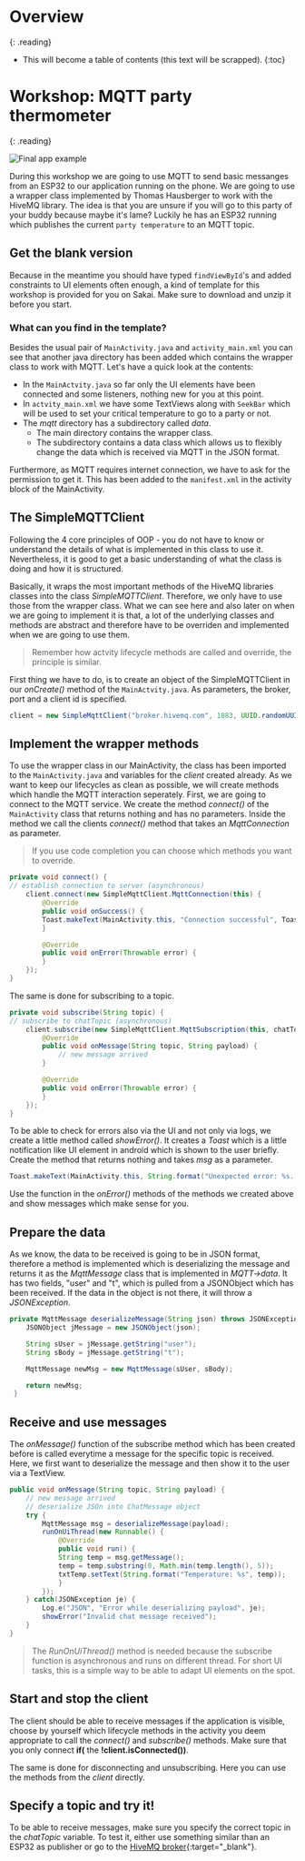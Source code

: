 # Overview
{: .reading}

* This will become a table of contents (this text will be scrapped).
{:toc}

# Workshop: MQTT party thermometer
{: .reading}

![Final app example](../../assets/img/009_mqttThermometer/Main.png)


During this workshop we are going to use MQTT to send basic messanges from an ESP32 to our application running on the phone. We are going to use a wrapper class implemented by Thomas Hausberger to work with the HiveMQ library. The idea is that you are unsure if you will go to this party of your buddy because maybe it\'s lame? Luckily he has an ESP32 running which publishes the current `party temperature` to an MQTT topic.

## Get the blank version

Because in the meantime you should have typed `findViewById`\'s and added constraints to UI elements often enough, a kind of template for this workshop is provided for you on Sakai. Make sure to download and unzip it before you start.

### What can you find in the template?

Besides the usual pair of `MainActivity.java` and `activity_main.xml` you can see that another java directory has been added which contains the wrapper class to work with MQTT. Let\'s have a quick look at the contents:
- In the `MainActvity.java` so far only the UI elements have been connected and some listeners, nothing new for you at this point.
- In `actvity_main.xml` we have some TextViews along with `SeekBar` which will be used to set your critical temperature to go to a party or not.
- The *mqtt* directory has a subdirectory called *data*.
	- The main directory contains the wrapper class.
	- The subdirectory contains a data class which allows us to flexibly change the data which is received via MQTT in the JSON format.

Furthermore, as MQTT requires internet connection, we have to ask for the permission to get it. This has been added to the `manifest.xml` in the activity block of the MainActivity.

## The SimpleMQTTClient

Following the 4 core principles of OOP - you do not have to know or understand the details of what is implemented in this class to use it. Nevertheless, it is good to get a basic understanding of what the class is doing and how it is structured.

Basically, it wraps the most important methods of the HiveMQ libraries classes into the class *SimpleMQTTClient*. Therefore, we only have to use those from the wrapper class. What we can see here and also later on when we are going to implement it is that, a lot of the underlying classes and methods are abstract and therefore have to be overriden and implemented when we are going to use them.

>Remember how actvity lifecycle methods are called and override, the principle is similar.

First thing we have to do, is to create an object of the SimpleMQTTClient in our *onCreate()* method of the `MainActvity.java`. As parameters, the broker, port and a client id is specified.
````Java
client = new SimpleMqttClient("broker.hivemq.com", 1883, UUID.randomUUID().toString());
````


## Implement the wrapper methods

To use the wrapper class in our MainActivity, the class has been imported to the `MainActivity.java` and variables for the *client* created already. As we want to keep our lifecycles as clean as possible, we will create methods which handle the MQTT interaction seperately. First, we are going to connect to the MQTT service. We create the method *connect()* of the `MainActivity` class that returns nothing and has no parameters. Inside the method we call the clients *connect()* method that takes an *MqttConnection* as parameter.
>If you use code completion you can choose which methods you want to override.

````Java
private void connect() {
// establish connection to server (asynchronous)
	client.connect(new SimpleMqttClient.MqttConnection(this) {
	    @Override
	    public void onSuccess() {
		Toast.makeText(MainActivity.this, "Connection successful", Toast.LENGTH_SHORT).show();
	    }

	    @Override
	    public void onError(Throwable error) {
	    }
	});
}
````
The same is done for subscribing to a topic.
````Java
private void subscribe(String topic) {
// subscribe to chatTopic (asynchronous)
	client.subscribe(new SimpleMqttClient.MqttSubscription(this, chatTopic) {
		@Override
		public void onMessage(String topic, String payload) {
			// new message arrived
		}

		@Override
		public void onError(Throwable error) {
		}
	});
}
````
To be able to check for errors also via the UI and not only via logs, we create a little method called *showError()*. It creates a *Toast* which is a little notification like UI element in android which is shown to the user briefly. Create the method that returns nothing and takes *msg* as a parameter.
````Java
Toast.makeText(MainActivity.this, String.format("Unexpected error: %s. Check the log for details", msg), Toast.LENGTH_LONG).show();
````
Use the function in the *onError()* methods of the methods we created above and show messages which make sense for you.

## Prepare the data

As we know, the data to be received is going to be in JSON format, therefore a method is implemented which is deserializing the message and returns it as the *MqttMessage* class that is implemented in *MQTT->data*. It has two fields, "user" and "t", which is pulled from a JSONObject which has been received. If the data in the object is not there, it will throw a *JSONException*.

````Java
private MqttMessage deserializeMessage(String json) throws JSONException{
	JSONObject jMessage = new JSONObject(json);

	String sUser = jMessage.getString("user");
	String sBody = jMessage.getString("t");

	MqttMessage newMsg = new MqttMessage(sUser, sBody);

	return newMsg;
 }
````
## Receive and use messages
The *onMessage()* function of the subscribe method which has been created before is called everytime a message for the specific topic is received. Here, we first want to deserialize the message and then show it to the user via a TextView.
````Java
public void onMessage(String topic, String payload) {
	// new message arrived
	// deserialize JSOn into ChatMessage object
	try {
		MqttMessage msg = deserializeMessage(payload);
		runOnUiThread(new Runnable() {
			@Override
			public void run() {
			String temp = msg.getMessage();
			temp = temp.substring(0, Math.min(temp.length(), 5));
			txtTemp.setText(String.format("Temperature: %s", temp));
			}
		});
	} catch(JSONException je) {
		Log.e("JSON", "Error while deserializing payload", je);
		showError("Invalid chat message received");
	}
}
````
>The *RunOnUiThread()* method is needed because the subscribe function is asynchronous and runs on different thread. For short UI tasks, this is a simple way to be able to adapt UI elements on the spot.

## Start and stop the client

The client should be able to receive messages if the application is visible, choose by yourself which lifecycle methods in the activity you deem appropriate to call the *connect()* and *subscribe()* methods. Make sure that you only connect **if(** the **!client.isConnected())**.

The same is done for disconnecting and unsubscribing. Here you can use the methods from the *client* directly.

## Specify a topic and try it!
To be able to receive messages, make sure you specify the correct topic in the *chatTopic* variable. To test it, either use something similar than an ESP32 as publisher or go to the [HiveMQ broker](http://www.hivemq.com/demos/websocket-client/){:target="_blank"}.


